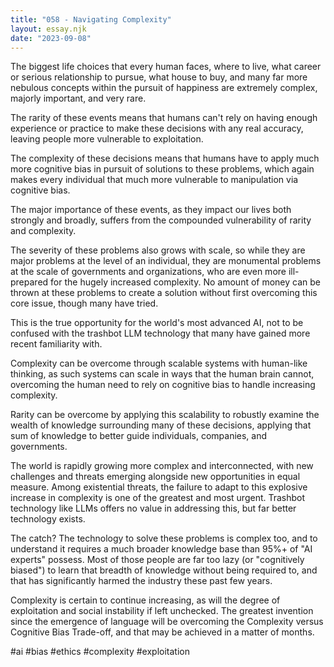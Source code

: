 ```yaml
---
title: "058 - Navigating Complexity"
layout: essay.njk
date: "2023-09-08"
---
```


The biggest life choices that every human faces, where to live, what career or serious relationship to pursue, what house to buy, and many far more nebulous concepts within the pursuit of happiness are extremely complex, majorly important, and very rare.

The rarity of these events means that humans can't rely on having enough experience or practice to make these decisions with any real accuracy, leaving people more vulnerable to exploitation.

The complexity of these decisions means that humans have to apply much more cognitive bias in pursuit of solutions to these problems, which again makes every individual that much more vulnerable to manipulation via cognitive bias.

The major importance of these events, as they impact our lives both strongly and broadly, suffers from the compounded vulnerability of rarity and complexity.

The severity of these problems also grows with scale, so while they are major problems at the level of an individual, they are monumental problems at the scale of governments and organizations, who are even more ill-prepared for the hugely increased complexity. No amount of money can be thrown at these problems to create a solution without first overcoming this core issue, though many have tried.

This is the true opportunity for the world's most advanced AI, not to be confused with the trashbot LLM technology that many have gained more recent familiarity with.

Complexity can be overcome through scalable systems with human-like thinking, as such systems can scale in ways that the human brain cannot, overcoming the human need to rely on cognitive bias to handle increasing complexity.

Rarity can be overcome by applying this scalability to robustly examine the wealth of knowledge surrounding many of these decisions, applying that sum of knowledge to better guide individuals, companies, and governments.

The world is rapidly growing more complex and interconnected, with new challenges and threats emerging alongside new opportunities in equal measure. Among existential threats, the failure to adapt to this explosive increase in complexity is one of the greatest and most urgent. Trashbot technology like LLMs offers no value in addressing this, but far better technology exists.

The catch? The technology to solve these problems is complex too, and to understand it requires a much broader knowledge base than 95%+ of "AI experts" possess. Most of those people are far too lazy (or "cognitively biased") to learn that breadth of knowledge without being required to, and that has significantly harmed the industry these past few years.

Complexity is certain to continue increasing, as will the degree of exploitation and social instability if left unchecked. The greatest invention since the emergence of language will be overcoming the Complexity versus Cognitive Bias Trade-off, and that may be achieved in a matter of months.

#ai #bias #ethics #complexity #exploitation
